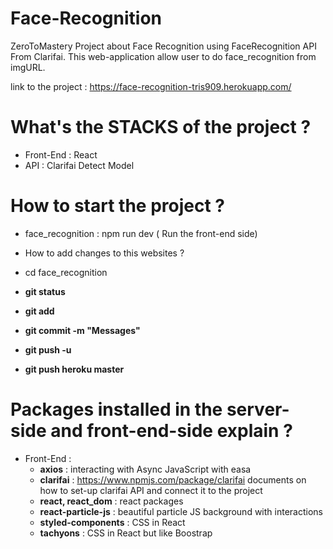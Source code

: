 # Face-Recognition
ZeroToMastery Project about Face Recognition using FaceRecognition API From Clarifai. This web-application allow user to do face_recognition from imgURL. 

link to the project : https://face-recognition-tris909.herokuapp.com/

# What's the STACKS of the project ? 
* Front-End : React 
* API : Clarifai Detect Model

# How to start the project ?
* face_recognition : npm run dev ( Run the front-end side)

* How to add changes to this websites ? 
* cd face_recognition
* __git status__
* __git add__
* __git commit -m "Messages"__
* __git push -u__
* __git push heroku master__

# Packages installed in the server-side and front-end-side explain ? 
* Front-End :
  * __axios__ : interacting with Async JavaScript with easa
  * __clarifai__ : https://www.npmjs.com/package/clarifai documents on how to set-up clarifai API and connect it to the project
  * __react, react_dom__ : react packages 
  * __react-particle-js__ : beautiful particle JS background with interactions 
  * __styled-components__ : CSS in React 
  * __tachyons__ : CSS in React but like Boostrap 


